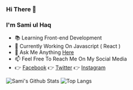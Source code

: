 ### Hi There 👋
### I'm Sami ul Haq

- 📚 Learning Front-end Development
- 📅 Currently Working On Javascript ( React )
- 💬 Ask Me Anything [Here](https://github.com/sami-ul-haq/sami-ul-haq/issues)
- 📫 Feel Free To Reach Me On My Social Media
- 👉 [Facebook](https://www.facebook.com/sami.ul.haq.2017) 👉 [Twitter](https://twitter.com/_semiulhaq) 👉 [Instagram](https://www.instagram.com/_samiulhaq/)

![Sami's Github Stats](https://github-readme-stats.vercel.app/api?username=sami-ul-haq&show_icons=true&hide=stars&count_private=true)
![Top Langs](https://github-readme-stats.vercel.app/api/top-langs/?username=sami-ul-haq&layout=compact&hide=jupyter%20notebook)


